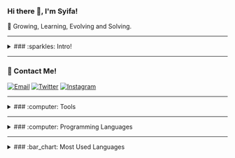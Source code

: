### Hi there :wave:, I'm Syifa!
📓 Growing, Learning, Evolving and Solving.

---

<details>
  <summary>### :sparkles: Intro!</summary>
  
  - :woman_student: I'm an **11th-grade student at State Vocational High School 1 Purbalingga, majoring in Software Engineering (RPL).**
  - :keyboard: I’m currently learning **Android Application**.  
  - :cloud: Pronouns: **She/Her**.
  
  ![Profile Views](https://komarev.com/ghpvc/?username=SyifaIsnan&label=Profile%20views&color=0e75b6&style=flat)
</details>

---

### :link: Contact Me!
[![Email](https://img.shields.io/badge/Email-D14836?style=flat-square&logo=gmail&logoColor=white)](mailto:SyifaIsnan@gmail.com)
[![Twitter](https://img.shields.io/badge/Twitter-1DA1F2?style=flat-square&logo=twitter&logoColor=white)](https://twitter.com/sqignora)
[![Instagram](https://img.shields.io/badge/Instagram-E4405F?style=flat-square&logo=instagram&logoColor=white)](https://www.instagram.com/i_syiff/)

---

<details>
  <summary>### :computer: Tools</summary>
  
  ![Visual Studio](https://img.shields.io/badge/IDE-Visual%20Studio-purple?&logo=visual%20studio&logoColor=white)
  ![Visual Studio Code](https://img.shields.io/badge/Text%20Editor-Visual%20Studio%20Code-blue?&logo=visual%20studio%20code&logoColor=blue)
</details>

---

<details>
  <summary>### :computer: Programming Languages</summary>
  
  ![PHP](https://img.shields.io/badge/PHP-777BB4?style=flat-square&logo=php&logoColor=white)
  ![Java](https://img.shields.io/badge/Java-007396?style=flat-square&logo=java&logoColor=white)
  ![C#](https://img.shields.io/badge/C%23-239120?style=flat-square&logo=c-sharp&logoColor=white)
  ![Kotlin](https://img.shields.io/badge/Kotlin-0095D5?style=flat-square&logo=kotlin&logoColor=white)
</details>

---

<details>
  <summary>### :bar_chart: Most Used Languages</summary>
  
  ![Top Languages](https://github-readme-stats.vercel.app/api/top-langs/?username=SyifaIsnan&layout=compact)
</details>
